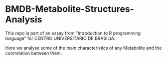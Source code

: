 # BMDB-Metabolite-Structures-Analysis
This repo is part of an essay from "Introduction to R programming language" for CENTRO UNIVERSITÁRIO DE BRASÍLIA.

Here we analyse some of the main characteristics of any Metabolite and the coorrelation between them.
